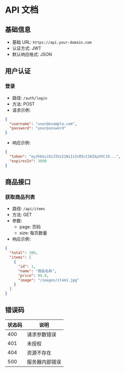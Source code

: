 # API 文档

## 基础信息

- 基础 URL: `https://api.your-domain.com`
- 认证方式: JWT
- 默认响应格式: JSON

## 用户认证

### 登录

- 路径: `/auth/login`
- 方法: POST
- 请求示例:

```json
{
  "username": "user@example.com",
  "password": "yourpassword"
}
```

- 响应示例:

```json
{
  "token": "eyJhbGciOiJIUzI1NiIsInR5cCI6IkpXVCJ9...",
  "expiresIn": 3600
}
```

## 商品接口

### 获取商品列表

- 路径: `/api/items`
- 方法: GET
- 参数:
  - page: 页码
  - size: 每页数量
- 响应示例:

```json
{
  "total": 100,
  "items": [
    {
      "id": 1,
      "name": "商品名称",
      "price": 99.9,
      "image": "/images/item1.jpg"
    }
  ]
}
```

## 错误码

| 状态码 | 说明           |
| ------ | -------------- |
| 400    | 请求参数错误   |
| 401    | 未授权         |
| 404    | 资源不存在     |
| 500    | 服务器内部错误 |
